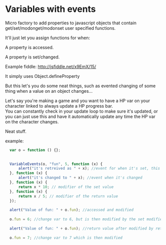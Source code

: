 Variables with events
==============================

Micro factory to add properties to javascript objects that contain get/set/modonget/modonset user specified functions.

It'll just let you assign functions for when:

A property is accessed.

A property is set/changed.


Example fiddle: http://jsfiddle.net/x9EmX/15/

It simply uses Object.defineProperty

But this let's you do some neat things, such as evented changing of some thing when a value on an object changes...

Let's say you're making a game and you want to have a HP var on your character linked to always update a HP progress bar.  
You can constantly check in your update loop to make sure it's updated, or you can just use this and have it automatically update any time the HP var on the character changes.

Neat stuff.

example:


```javascript
  var o = function () {};
  
  
  VariableEvents(o, "fun", 5, function (x) {
      alert("it's retreived as " + x); //event for when it's set, this case the default of 5
  }, function (x) {
      alert("it's changed to " + x); //event when it's changed
  }, function (x) {
      return x * 10; // modifier of the set value
  }, function (x) {
      return x / 5; // modifier of the return value
  });
  
  alert("Value of fun: " + o.fun); //accessed and modified
  
  o.fun = 6; //change var to 6, but is then modified by the set modifier function above
  
  alert("Value of fun: " + o.fun); //return value after modified by return value modifier
  
  o.fun = 7; //change var to 7 which is then modified
```
